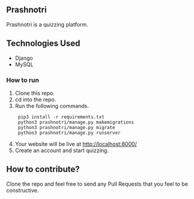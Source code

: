## Prashnotri
Prashnotri is a quizzing platform.

## Technologies Used

- Django
- MySQL

### How to run

1. Clone this repo.  
2. cd into the repo.
3. Run the following commands.
   ```
    pip3 install -r requirements.txt
    python3 prashnotri/manage.py makemigrations
    python3 prashnotri/manage.py migrate
    python3 prashnotri/manage.py runserver
   ```
4. Your website will be live at [http://localhost:8000/](http://localhost:8000/)
5. Create an account and start quizzing.
   
## How to contribute?
Clone the repo and feel free to send any Pull Requests that you feel to be constructive.
